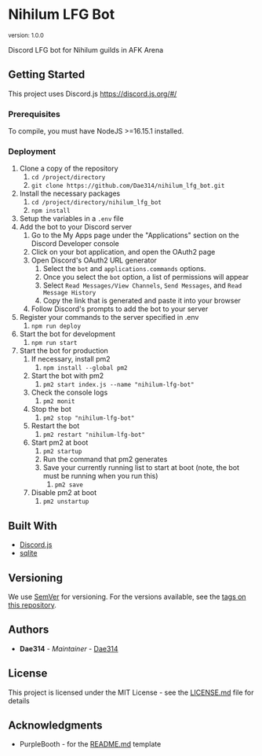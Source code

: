 # Nihilum LFG Bot
<sup>version: 1.0.0</sup>

Discord LFG bot for Nihilum guilds in AFK Arena

## Getting Started

This project uses Discord.js https://discord.js.org/#/

### Prerequisites

To compile, you must have NodeJS >=16.15.1 installed.

### Deployment

1. Clone a copy of the repository
	1. `cd /project/directory`
	1. `git clone https://github.com/Dae314/nihilum_lfg_bot.git`
1. Install the necessary packages
	1. `cd /project/directory/nihilum_lfg_bot`
	1. `npm install`
1. Setup the variables in a `.env` file
1. Add the bot to your Discord server
	1. Go to the My Apps page under the "Applications" section on the Discord Developer console
	1. Click on your bot application, and open the OAuth2 page
	1. Open Discord's OAuth2 URL generator
		1. Select the `bot` and `applications.commands` options.
		1. Once you select the `bot` option, a list of permissions will appear
		1. Select `Read Messages/View Channels`, `Send Messages`, and `Read Message History`
		1. Copy the link that is generated and paste it into your browser
	1. Follow Discord's prompts to add the bot to your server
1. Register your commands to the server specified in .env
	1. `npm run deploy`
1. Start the bot for development
	1. `npm run start`
1. Start the bot for production
	1. If necessary, install pm2
		1. `npm install --global pm2`
	1. Start the bot with pm2
		1. `pm2 start index.js --name "nihilum-lfg-bot"`
	1. Check the console logs
		1. `pm2 monit`
	1. Stop the bot
		1. `pm2 stop "nihilum-lfg-bot"`
	1. Restart the bot
		1. `pm2 restart "nihilum-lfg-bot"`
	1. Start pm2 at boot
		1. `pm2 startup`
		1. Run the command that pm2 generates
		1. Save your currently running list to start at boot (note, the bot must be running when you run this)
			1. `pm2 save`
	1. Disable pm2 at boot
		1. `pm2 unstartup`

## Built With

* [Discord.js](https://discord.js.org/#/)
* [sqlite](https://www.npmjs.com/package/sqlite3)

## Versioning

We use [SemVer](http://semver.org/) for versioning. For the versions available, see the [tags on this repository](https://github.com/Dae314/nihilum_lfg_bot/tags). 

## Authors

* **Dae314** - *Maintainer* - [Dae314](https://github.com/Dae314)

## License

This project is licensed under the MIT License - see the [LICENSE.md](LICENSE.md) file for details

## Acknowledgments

* PurpleBooth - for the [README.md](https://gist.github.com/PurpleBooth/109311bb0361f32d87a2) template
